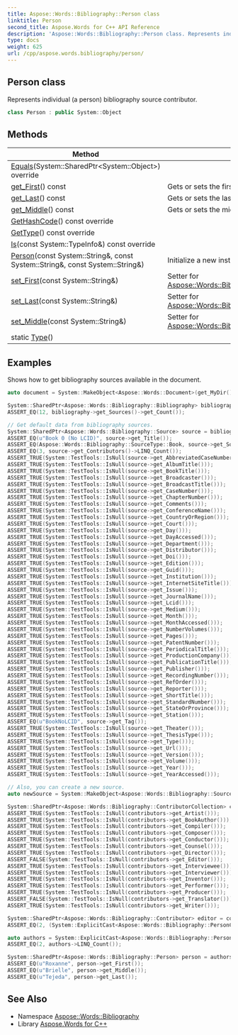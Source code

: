 ```yaml
---
title: Aspose::Words::Bibliography::Person class
linktitle: Person
second_title: Aspose.Words for C++ API Reference
description: 'Aspose::Words::Bibliography::Person class. Represents individual (a person) bibliography source contributor in C++.'
type: docs
weight: 625
url: /cpp/aspose.words.bibliography/person/
---
```

## Person class


Represents individual (a person) bibliography source contributor.

```cpp
class Person : public System::Object
```

## Methods

| Method | Description |
| --- | --- |
| [Equals](./equals/)(System::SharedPtr\<System::Object\>) override |  |
| [get_First](./get_first/)() const | Gets or sets the first name of a person. |
| [get_Last](./get_last/)() const | Gets or sets the last name of a person. |
| [get_Middle](./get_middle/)() const | Gets or sets the middle name of a person. |
| [GetHashCode](./gethashcode/)() const override |  |
| [GetType](./gettype/)() const override |  |
| [Is](./is/)(const System::TypeInfo\&) const override |  |
| [Person](./person/)(const System::String\&, const System::String\&, const System::String\&) | Initialize a new instance of the [Person](./) class. |
| [set_First](./set_first/)(const System::String\&) | Setter for [Aspose::Words::Bibliography::Person::get_First](./get_first/). |
| [set_Last](./set_last/)(const System::String\&) | Setter for [Aspose::Words::Bibliography::Person::get_Last](./get_last/). |
| [set_Middle](./set_middle/)(const System::String\&) | Setter for [Aspose::Words::Bibliography::Person::get_Middle](./get_middle/). |
| static [Type](./type/)() |  |

## Examples



Shows how to get bibliography sources available in the document. 
```cpp
auto document = System::MakeObject<Aspose::Words::Document>(get_MyDir() + u"Bibliography sources.docx");

System::SharedPtr<Aspose::Words::Bibliography::Bibliography> bibliography = document->get_Bibliography();
ASSERT_EQ(12, bibliography->get_Sources()->get_Count());

// Get default data from bibliography sources.
System::SharedPtr<Aspose::Words::Bibliography::Source> source = bibliography->get_Sources()->LINQ_FirstOrDefault();
ASSERT_EQ(u"Book 0 (No LCID)", source->get_Title());
ASSERT_EQ(Aspose::Words::Bibliography::SourceType::Book, source->get_SourceType());
ASSERT_EQ(3, source->get_Contributors()->LINQ_Count());
ASSERT_TRUE(System::TestTools::IsNull(source->get_AbbreviatedCaseNumber()));
ASSERT_TRUE(System::TestTools::IsNull(source->get_AlbumTitle()));
ASSERT_TRUE(System::TestTools::IsNull(source->get_BookTitle()));
ASSERT_TRUE(System::TestTools::IsNull(source->get_Broadcaster()));
ASSERT_TRUE(System::TestTools::IsNull(source->get_BroadcastTitle()));
ASSERT_TRUE(System::TestTools::IsNull(source->get_CaseNumber()));
ASSERT_TRUE(System::TestTools::IsNull(source->get_ChapterNumber()));
ASSERT_TRUE(System::TestTools::IsNull(source->get_Comments()));
ASSERT_TRUE(System::TestTools::IsNull(source->get_ConferenceName()));
ASSERT_TRUE(System::TestTools::IsNull(source->get_CountryOrRegion()));
ASSERT_TRUE(System::TestTools::IsNull(source->get_Court()));
ASSERT_TRUE(System::TestTools::IsNull(source->get_Day()));
ASSERT_TRUE(System::TestTools::IsNull(source->get_DayAccessed()));
ASSERT_TRUE(System::TestTools::IsNull(source->get_Department()));
ASSERT_TRUE(System::TestTools::IsNull(source->get_Distributor()));
ASSERT_TRUE(System::TestTools::IsNull(source->get_Doi()));
ASSERT_TRUE(System::TestTools::IsNull(source->get_Edition()));
ASSERT_TRUE(System::TestTools::IsNull(source->get_Guid()));
ASSERT_TRUE(System::TestTools::IsNull(source->get_Institution()));
ASSERT_TRUE(System::TestTools::IsNull(source->get_InternetSiteTitle()));
ASSERT_TRUE(System::TestTools::IsNull(source->get_Issue()));
ASSERT_TRUE(System::TestTools::IsNull(source->get_JournalName()));
ASSERT_TRUE(System::TestTools::IsNull(source->get_Lcid()));
ASSERT_TRUE(System::TestTools::IsNull(source->get_Medium()));
ASSERT_TRUE(System::TestTools::IsNull(source->get_Month()));
ASSERT_TRUE(System::TestTools::IsNull(source->get_MonthAccessed()));
ASSERT_TRUE(System::TestTools::IsNull(source->get_NumberVolumes()));
ASSERT_TRUE(System::TestTools::IsNull(source->get_Pages()));
ASSERT_TRUE(System::TestTools::IsNull(source->get_PatentNumber()));
ASSERT_TRUE(System::TestTools::IsNull(source->get_PeriodicalTitle()));
ASSERT_TRUE(System::TestTools::IsNull(source->get_ProductionCompany()));
ASSERT_TRUE(System::TestTools::IsNull(source->get_PublicationTitle()));
ASSERT_TRUE(System::TestTools::IsNull(source->get_Publisher()));
ASSERT_TRUE(System::TestTools::IsNull(source->get_RecordingNumber()));
ASSERT_TRUE(System::TestTools::IsNull(source->get_RefOrder()));
ASSERT_TRUE(System::TestTools::IsNull(source->get_Reporter()));
ASSERT_TRUE(System::TestTools::IsNull(source->get_ShortTitle()));
ASSERT_TRUE(System::TestTools::IsNull(source->get_StandardNumber()));
ASSERT_TRUE(System::TestTools::IsNull(source->get_StateOrProvince()));
ASSERT_TRUE(System::TestTools::IsNull(source->get_Station()));
ASSERT_EQ(u"BookNoLCID", source->get_Tag());
ASSERT_TRUE(System::TestTools::IsNull(source->get_Theater()));
ASSERT_TRUE(System::TestTools::IsNull(source->get_ThesisType()));
ASSERT_TRUE(System::TestTools::IsNull(source->get_Type()));
ASSERT_TRUE(System::TestTools::IsNull(source->get_Url()));
ASSERT_TRUE(System::TestTools::IsNull(source->get_Version()));
ASSERT_TRUE(System::TestTools::IsNull(source->get_Volume()));
ASSERT_TRUE(System::TestTools::IsNull(source->get_Year()));
ASSERT_TRUE(System::TestTools::IsNull(source->get_YearAccessed()));

// Also, you can create a new source.
auto newSource = System::MakeObject<Aspose::Words::Bibliography::Source>(u"New source", Aspose::Words::Bibliography::SourceType::Misc);

System::SharedPtr<Aspose::Words::Bibliography::ContributorCollection> contributors = source->get_Contributors();
ASSERT_TRUE(System::TestTools::IsNull(contributors->get_Artist()));
ASSERT_TRUE(System::TestTools::IsNull(contributors->get_BookAuthor()));
ASSERT_TRUE(System::TestTools::IsNull(contributors->get_Compiler()));
ASSERT_TRUE(System::TestTools::IsNull(contributors->get_Composer()));
ASSERT_TRUE(System::TestTools::IsNull(contributors->get_Conductor()));
ASSERT_TRUE(System::TestTools::IsNull(contributors->get_Counsel()));
ASSERT_TRUE(System::TestTools::IsNull(contributors->get_Director()));
ASSERT_FALSE(System::TestTools::IsNull(contributors->get_Editor()));
ASSERT_TRUE(System::TestTools::IsNull(contributors->get_Interviewee()));
ASSERT_TRUE(System::TestTools::IsNull(contributors->get_Interviewer()));
ASSERT_TRUE(System::TestTools::IsNull(contributors->get_Inventor()));
ASSERT_TRUE(System::TestTools::IsNull(contributors->get_Performer()));
ASSERT_TRUE(System::TestTools::IsNull(contributors->get_Producer()));
ASSERT_FALSE(System::TestTools::IsNull(contributors->get_Translator()));
ASSERT_TRUE(System::TestTools::IsNull(contributors->get_Writer()));

System::SharedPtr<Aspose::Words::Bibliography::Contributor> editor = contributors->get_Editor();
ASSERT_EQ(2, (System::ExplicitCast<Aspose::Words::Bibliography::PersonCollection>(editor))->LINQ_Count());

auto authors = System::ExplicitCast<Aspose::Words::Bibliography::PersonCollection>(contributors->get_Author());
ASSERT_EQ(2, authors->LINQ_Count());

System::SharedPtr<Aspose::Words::Bibliography::Person> person = authors->idx_get(0);
ASSERT_EQ(u"Roxanne", person->get_First());
ASSERT_EQ(u"Brielle", person->get_Middle());
ASSERT_EQ(u"Tejeda", person->get_Last());
```

## See Also

* Namespace [Aspose::Words::Bibliography](../)
* Library [Aspose.Words for C++](../../)
